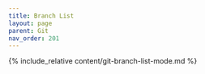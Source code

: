```yaml
---
title: Branch List
layout: page
parent: Git
nav_order: 201
---
```

{% include_relative content/git-branch-list-mode.md %}